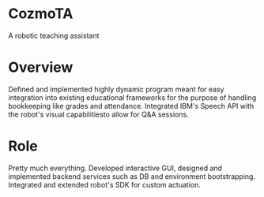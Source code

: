 # CozmoTA
A robotic teaching assistant

# Overview
Defined and implemented highly dynamic program meant for easy integration into existing educational frameworks for the purpose of handling bookkeeping like grades and attendance.
Integrated IBM's Speech API with the robot's visual capabilitiesto allow for Q&A sessions.

# Role
Pretty much everything. Developed interactive GUI, designed and implemented backend services such as DB and environment bootstrapping. Integrated and extended robot's SDK
for custom actuation. 
